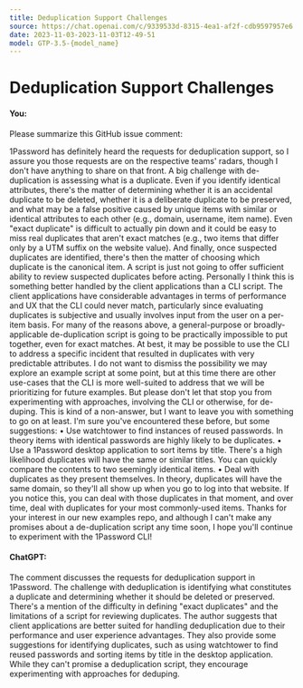 ```yaml
---
title: Deduplication Support Challenges
source: https://chat.openai.com/c/9339533d-8315-4ea1-af2f-cdb9597957e6
date: 2023-11-03-2023-11-03T12-49-51
model: GTP-3.5-{model_name}
---
```


# Deduplication Support Challenges

#### You:
Please summarize this GitHub issue comment:

1Password has definitely heard the requests for deduplication support, so I assure you those requests are on the respective teams' radars, though I don't have anything to share on that front.
A big challenge with de-duplication is assessing what is a duplicate. Even if you identify identical attributes, there's the matter of determining whether it is an accidental duplicate to be deleted, whether it is a deliberate duplicate to be preserved, and what may be a false positive caused by unique items with similar or identical attributes to each other (e.g., domain, username, item name). Even "exact duplicate" is difficult to actually pin down and it could be easy to miss real duplicates that aren't exact matches (e.g., two items that differ only by a UTM suffix on the website value). And finally, once suspected duplicates are identified, there's then the matter of choosing which duplicate is the canonical item. A script is just not going to offer sufficient ability to review suspected duplicates before acting.
Personally I think this is something better handled by the client applications than a CLI script. The client applications have considerable advantages in terms of performance and UX that the CLI could never match, particularly since evaluating duplicates is subjective and usually involves input from the user on a per-item basis.
For many of the reasons above, a general-purpose or broadly-applicable de-duplication script is going to be practically impossible to put together, even for exact matches. At best, it may be possible to use the CLI to address a specific incident that resulted in duplicates with very predictable attributes.
I do not want to dismiss the possibility we may explore an example script at some point, but at this time there are other use-cases that the CLI is more well-suited to address that we will be prioritizing for future examples. But please don't let that stop you from experimenting with approaches, involving the CLI or otherwise, for de-duping.
This is kind of a non-answer, but I want to leave you with something to go on at least. I'm sure you've encountered these before, but some suggestions:
	•	Use watchtower to find instances of reused passwords. In theory items with identical passwords are highly likely to be duplicates.
	•	Use a 1Password desktop application to sort items by title. There's a high likelihood duplicates will have the same or similar titles. You can quickly compare the contents to two seemingly identical items.
	•	Deal with duplicates as they present themselves. In theory, duplicates will have the same domain, so they'll all show up when you go to log into that website. If you notice this, you can deal with those duplicates in that moment, and over time, deal with duplicates for your most commonly-used items.
Thanks for your interest in our new examples repo, and although I can't make any promises about a de-duplication script any time soon, I hope you'll continue to experiment with the 1Password CLI!

#### ChatGPT:
The comment discusses the requests for deduplication support in 1Password. The challenge with deduplication is identifying what constitutes a duplicate and determining whether it should be deleted or preserved. There's a mention of the difficulty in defining "exact duplicates" and the limitations of a script for reviewing duplicates. The author suggests that client applications are better suited for handling deduplication due to their performance and user experience advantages. They also provide some suggestions for identifying duplicates, such as using watchtower to find reused passwords and sorting items by title in the desktop application. While they can't promise a deduplication script, they encourage experimenting with approaches for deduping.
